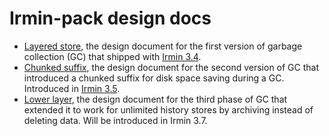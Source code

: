 # Irmin-pack design docs

- [Layered store](./layered_store.md), the design document for the first version of garbage collection (GC) that shipped with [Irmin 3.4](https://github.com/mirage/irmin/releases/tag/3.4.0).
- [Chunked suffix](./chunked_suffix.md), the design document for the second version of GC that introduced a chunked suffix for disk space saving during a GC. Introduced in [Irmin 3.5](https://github.com/mirage/irmin/releases/tag/3.5.0).
- [Lower layer](./lower_layer.md), the design document for the third phase of GC that extended it to work for unlimited history stores by archiving instead of deleting data. Will be introduced in Irmin 3.7.
